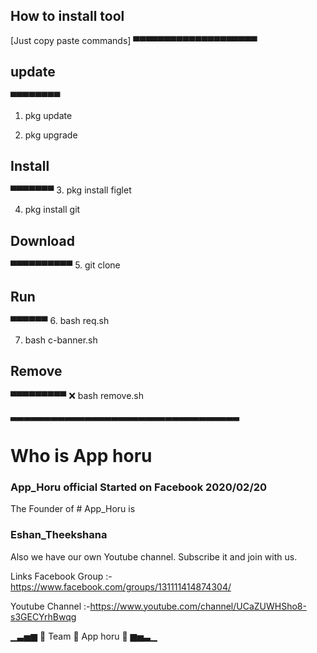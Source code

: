 
## How to install tool
[Just copy paste commands]
▀▀▀▀▀▀▀▀▀▀▀▀▀▀▀▀▀▀▀▀
## update
▀▀▀▀▀▀▀▀ 
1. pkg update

2. pkg upgrade

## Install
▀▀▀▀▀▀▀ 
3. pkg install figlet

4. pkg install git

## Download
▀▀▀▀▀▀▀▀▀▀ 
5. git clone 

## Run
▀▀▀▀▀▀ 
6. bash req.sh

7. bash c-banner.sh

## Remove
▀▀▀▀▀▀▀▀▀ 
❌ bash remove.sh

▃▃▃▃▃▃▃▃▃▃▃▃▃▃▃▃▃▃▃▃▃▃▃▃▃▃▃▃▃▃▃▃▃▃

# Who is App horu

### App_Horu official Started on Facebook 2020/02/20
The Founder of # App_Horu is 
### Eshan_Theekshana
Also we have our own Youtube channel. Subscribe it and join with us.

Links
Facebook Group
:-https://www.facebook.com/groups/131111414874304/

Youtube Channel
:-https://www.youtube.com/channel/UCaZUWHSho8-s3GECYrhBwqg

▁▃▅▆ 🔰 Team 🔰 App horu 🔰 ▆▅▃▁
